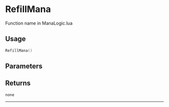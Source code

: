 # RefillMana
Function name in ManaLogic.lua
## Usage
```lua
RefillMana()
```
## Parameters

## Returns
`none`

---